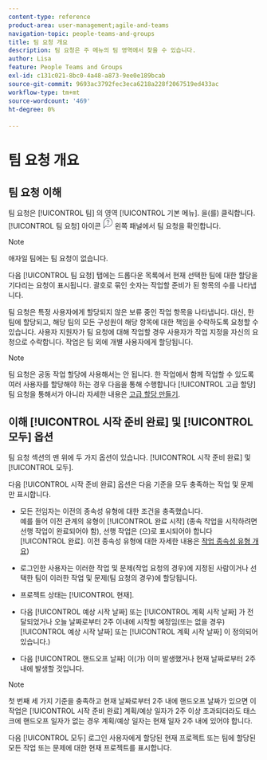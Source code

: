```yaml
---
content-type: reference
product-area: user-management;agile-and-teams
navigation-topic: people-teams-and-groups
title: 팀 요청 개요
description: 팀 요청은 주 메뉴의 팀 영역에서 찾을 수 있습니다.
author: Lisa
feature: People Teams and Groups
exl-id: c131c021-8bc0-4a48-a873-9ee0e189bcab
source-git-commit: 9693ac3792fec3eca6218a228f2067519ed433ac
workflow-type: tm+mt
source-wordcount: '469'
ht-degree: 0%

---
```


# 팀 요청 개요

## 팀 요청 이해

팀 요청은 [!UICONTROL 팀] 의 영역 [!UICONTROL 기본 메뉴]. 을(를) 클릭합니다. [!UICONTROL 팀 요청] 아이콘 ![요청 아이콘](assets/request-icon.png) 왼쪽 패널에서 팀 요청을 확인합니다.

>[!NOTE]
>
>애자일 팀에는 팀 요청이 없습니다.

다음 [!UICONTROL 팀 요청] 탭에는 드롭다운 목록에서 현재 선택한 팀에 대한 할당을 기다리는 요청이 표시됩니다. 괄호로 묶인 숫자는 작업할 준비가 된 항목의 수를 나타냅니다.

팀 요청은 특정 사용자에게 할당되지 않은 보류 중인 작업 항목을 나타냅니다. 대신, 한 팀에 할당되고, 해당 팀의 모든 구성원이 해당 항목에 대한 책임을 수락하도록 요청할 수 있습니다. 사용자 지원자가 팀 요청에 대해 작업할 경우 사용자가 작업 지정을 자신의 요청으로 수락합니다. 작업은 팀 외에 개별 사용자에게 할당됩니다.

>[!NOTE]
>
>팀 요청은 공동 작업 할당에 사용해서는 안 됩니다. 한 작업에서 함께 작업할 수 있도록 여러 사용자를 할당해야 하는 경우 다음을 통해 수행합니다 [!UICONTROL 고급 할당] 팀 요청을 통해서가 아니라 자세한 내용은 [고급 할당 만들기](../../manage-work/tasks/assign-tasks/create-advanced-assignments.md).

## 이해 [!UICONTROL 시작 준비 완료] 및 [!UICONTROL 모두] 옵션

팀 요청 섹션의 맨 위에 두 가지 옵션이 있습니다. [!UICONTROL 시작 준비 완료] 및 [!UICONTROL 모두].

다음 [!UICONTROL 시작 준비 완료] 옵션은 다음 기준을 모두 충족하는 작업 및 문제만 표시합니다.

* 모든 전임자는 이전의 종속성 유형에 대한 조건을 충족했습니다.\
   예를 들어 이전 관계의 유형이 [!UICONTROL 완료 시작] (종속 작업을 시작하려면 선행 작업이 완료되어야 함), 선행 작업은 (으)로 표시되어야 합니다 [!UICONTROL 완료]. 이전 종속성 유형에 대한 자세한 내용은 [작업 종속성 유형 개요](../../manage-work/tasks/use-prdcssrs/task-dependency-types.md))

* 로그인한 사용자는 이러한 작업 및 문제(작업 요청의 경우)에 지정된 사람이거나 선택한 팀이 이러한 작업 및 문제(팀 요청의 경우)에 할당됩니다.
* 프로젝트 상태는 [!UICONTROL 현재].
* 다음 [!UICONTROL 예상 시작 날짜] 또는 [!UICONTROL 계획 시작 날짜] 가 전달되었거나 오늘 날짜로부터 2주 이내에 시작할 예정임(또는 없을 경우) [!UICONTROL 예상 시작 날짜] 또는 [!UICONTROL 계획 시작 날짜] 이 정의되어 있습니다.)
* 다음 [!UICONTROL 핸드오프 날짜] 이(가) 이미 발생했거나 현재 날짜로부터 2주 내에 발생할 것입니다.

>[!NOTE]
>
>첫 번째 세 가지 기준을 충족하고 현재 날짜로부터 2주 내에 핸드오프 날짜가 있으면 이 작업은 [!UICONTROL 시작 준비 완료] 계획/예상 일자가 2주 이상 초과되더라도 태스크에 핸드오프 일자가 없는 경우 계획/예상 일자는 현재 일자 2주 내에 있어야 합니다.

다음 [!UICONTROL 모두] 로그인 사용자에게 할당된 현재 프로젝트 또는 팀에 할당된 모든 작업 또는 문제에 대한 현재 프로젝트를 표시합니다.
